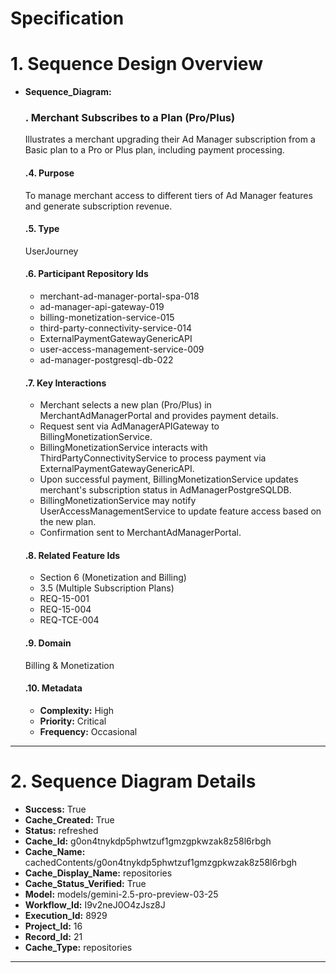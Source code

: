 # Specification

# 1. Sequence Design Overview

- **Sequence_Diagram:**
  ### . Merchant Subscribes to a Plan (Pro/Plus)
  Illustrates a merchant upgrading their Ad Manager subscription from a Basic plan to a Pro or Plus plan, including payment processing.

  #### .4. Purpose
  To manage merchant access to different tiers of Ad Manager features and generate subscription revenue.

  #### .5. Type
  UserJourney

  #### .6. Participant Repository Ids
  
  - merchant-ad-manager-portal-spa-018
  - ad-manager-api-gateway-019
  - billing-monetization-service-015
  - third-party-connectivity-service-014
  - ExternalPaymentGatewayGenericAPI
  - user-access-management-service-009
  - ad-manager-postgresql-db-022
  
  #### .7. Key Interactions
  
  - Merchant selects a new plan (Pro/Plus) in MerchantAdManagerPortal and provides payment details.
  - Request sent via AdManagerAPIGateway to BillingMonetizationService.
  - BillingMonetizationService interacts with ThirdPartyConnectivityService to process payment via ExternalPaymentGatewayGenericAPI.
  - Upon successful payment, BillingMonetizationService updates merchant's subscription status in AdManagerPostgreSQLDB.
  - BillingMonetizationService may notify UserAccessManagementService to update feature access based on the new plan.
  - Confirmation sent to MerchantAdManagerPortal.
  
  #### .8. Related Feature Ids
  
  - Section 6 (Monetization and Billing)
  - 3.5 (Multiple Subscription Plans)
  - REQ-15-001
  - REQ-15-004
  - REQ-TCE-004
  
  #### .9. Domain
  Billing & Monetization

  #### .10. Metadata
  
  - **Complexity:** High
  - **Priority:** Critical
  - **Frequency:** Occasional
  


---

# 2. Sequence Diagram Details

- **Success:** True
- **Cache_Created:** True
- **Status:** refreshed
- **Cache_Id:** g0on4tnykdp5phwtzuf1gmzgpkwzak8z58l6rbgh
- **Cache_Name:** cachedContents/g0on4tnykdp5phwtzuf1gmzgpkwzak8z58l6rbgh
- **Cache_Display_Name:** repositories
- **Cache_Status_Verified:** True
- **Model:** models/gemini-2.5-pro-preview-03-25
- **Workflow_Id:** I9v2neJ0O4zJsz8J
- **Execution_Id:** 8929
- **Project_Id:** 16
- **Record_Id:** 21
- **Cache_Type:** repositories


---

